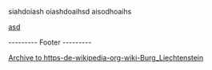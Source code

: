 siahdoiash oiashdoaihsd aisodhoaihs

[asd](https://de.wikipedia.org/wiki/Burg_Liechtenstein)




--------- Footer ---------

[Archive to https-de-wikipedia-org-wiki-Burg_Liechtenstein](/Archive/Links/https-de-wikipedia-org-wiki-Burg_Liechtenstein.pdf)